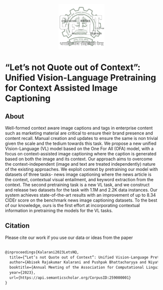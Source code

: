 
<p align="center"><img src="cfilt-dark-vec.png" alt="logo" width="150" height="150"/></p>

# “Let’s not Quote out of Context”: Unified Vision-Language Pretraining for Context Assisted Image Captioning



## About
Well-formed context aware image captions and tags in enterprise content such as marketing material are critical to ensure their brand presence and content recall. Manual creation and updates to ensure the same is non trivial given the scale and the tedium towards this task. We propose a new unified Vision-Language (VL) model based on the One For All (OFA) model, with a focus on context-assisted image captioning where the caption is generated based on both the image and its context. Our approach aims to overcome the context-independent (image and text are treated independently) nature of the existing approaches. We exploit context by pretraining our model with datasets of three tasks- news image captioning where the news article is the context, contextual visual entailment, and keyword extraction from the context. The second pretraining task is a new VL task, and we construct and release two datasets for the task with 1.1M and 2.2K data instances. Our system achieves state-of-the-art results with an improvement of up to 8.34 CIDEr score on the benchmark news image captioning datasets. To the best of our knowledge, ours is the first effort at incorporating contextual information in pretraining the models for the VL tasks.


## Citation

Please cite our work if you use our data or ideas from the paper

```latex

@inproceedings{Kalarani2023LetsNQ,
  title={“Let’s not Quote out of Context”: Unified Vision-Language Pretraining for Context Assisted Image Captioning},
  author={Abisek Rajakumar Kalarani and Pushpak Bhattacharyya and Niyati Chhaya and Sumit Shekhar},
  booktitle={Annual Meeting of the Association for Computational Linguistics},
  year={2023},
  url={https://api.semanticscholar.org/CorpusID:259000001}
}


```